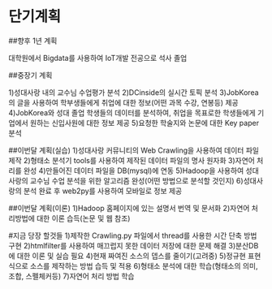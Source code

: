 # 단기계획

##향후 1년 계획

대학원에서 Bigdata를 사용하여 IoT개발 전공으로 석사 졸업

##중장기 계획

1)성대사랑 내의 교수님 수업평가 분석
2)DCinside의 실시간 토픽 분석
3)JobKorea의 글을 사용하여 학부생들에게 취업에 대한 정보(어떤 과목 수강, 연봉등) 제공
4)JobKorea와 성대 졸업 학생들의 데이터를 분석하여, 취업을 목표로한 학생들에게 기업에서 원하는 신입사원에 대한 정보 제공
5)요청한 학술지와 논문에 대한 Key paper 분석

##이번달 계획(실습)
1)성대사랑 커뮤니티의 Web Crawling을 사용하여 데이터 파일 제작
2)형태소 분석기 tools를 사용하여 제작된 데이터 파일의 명사 원자화
3)자연어 처리를 완성
4)만들어진 데이터 파일을 DB(mysql)에 연동
5)Hadoop을 사용하여 성대사랑의 교수님 수업 분석을 위한 알고리즘 완성(어떤 방법으로 분석할 것인지)
6)성대사랑의 분석 완료 후 web2py를 사용하여 모바일로 정보 제공

##이번달 계획(이론)
1)Hadoop 홈페이지에 있는 설명서 번역 및 문서화
2)자연어 처리방법에 대한 이론 습득(논문 및 웹 참조)

#지금 당장 할것들
1)제작한 Crawling.py 파일에서 thread를 사용한 시간 단축 방법 구현
2)htmlfilter를 사용하여 매끄럽지 못한 데이터 저장에 대한 문제 해결
3)분산DB에 대한 이론 및 실습 필요
4)현재 짜여진 소스의 뎁스를 줄이기(고려중)
5)정규현 표현식으로 소스를 제작하는 방법 습득 및 적용
6)형태소 분석에 대한 학습(형태소의 의미, 조합, 스펠체커등)
7)자연어 처리 방법 학습
